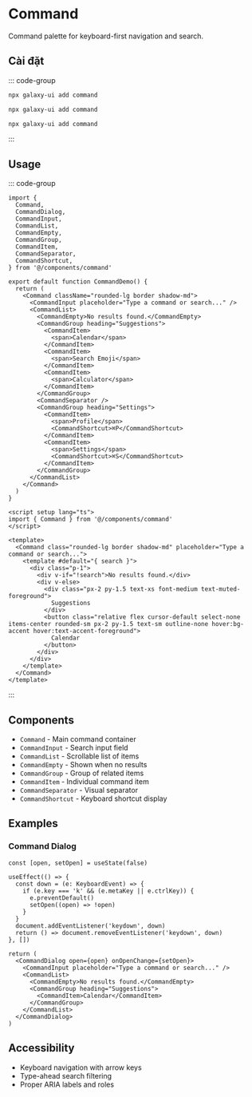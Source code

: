 # Command

Command palette for keyboard-first navigation and search.

<ComponentPreview name="CommandDemo">
  <template #preview>
    <DemoContainer>
      <CommandDemo />
    </DemoContainer>
  </template>
  <template #code>

::: code-group
```vue [Vue]
<template>
  <Command>
    <CommandInput placeholder="Type a command..." />
    <CommandList>
      <CommandGroup heading="Suggestions">
        <CommandItem>Calendar</CommandItem>
        <CommandItem>Search</CommandItem>
      </CommandGroup>
    </CommandList>
  </Command>
</template>
```

```tsx [React]
import { Command } from '@/components/ui/command'
export default function App() {
  return <Command />
}
```

```typescript [Angular]
@Component({
  template: `<ui-command />`
})
export class DemoComponent {}
```
:::

  </template>
</ComponentPreview>

## Cài đặt

::: code-group
```bash [React]
npx galaxy-ui add command
```

```bash [Vue]
npx galaxy-ui add command
```

```bash [Angular]
npx galaxy-ui add command
```
:::

## Usage

::: code-group
```tsx [React]
import {
  Command,
  CommandDialog,
  CommandInput,
  CommandList,
  CommandEmpty,
  CommandGroup,
  CommandItem,
  CommandSeparator,
  CommandShortcut,
} from '@/components/command'

export default function CommandDemo() {
  return (
    <Command className="rounded-lg border shadow-md">
      <CommandInput placeholder="Type a command or search..." />
      <CommandList>
        <CommandEmpty>No results found.</CommandEmpty>
        <CommandGroup heading="Suggestions">
          <CommandItem>
            <span>Calendar</span>
          </CommandItem>
          <CommandItem>
            <span>Search Emoji</span>
          </CommandItem>
          <CommandItem>
            <span>Calculator</span>
          </CommandItem>
        </CommandGroup>
        <CommandSeparator />
        <CommandGroup heading="Settings">
          <CommandItem>
            <span>Profile</span>
            <CommandShortcut>⌘P</CommandShortcut>
          </CommandItem>
          <CommandItem>
            <span>Settings</span>
            <CommandShortcut>⌘S</CommandShortcut>
          </CommandItem>
        </CommandGroup>
      </CommandList>
    </Command>
  )
}
```

```vue [Vue]
<script setup lang="ts">
import { Command } from '@/components/command'
</script>

<template>
  <Command class="rounded-lg border shadow-md" placeholder="Type a command or search...">
    <template #default="{ search }">
      <div class="p-1">
        <div v-if="!search">No results found.</div>
        <div v-else>
          <div class="px-2 py-1.5 text-xs font-medium text-muted-foreground">
            Suggestions
          </div>
          <button class="relative flex cursor-default select-none items-center rounded-sm px-2 py-1.5 text-sm outline-none hover:bg-accent hover:text-accent-foreground">
            Calendar
          </button>
        </div>
      </div>
    </template>
  </Command>
</template>
```
:::

## Components

- `Command` - Main command container
- `CommandInput` - Search input field
- `CommandList` - Scrollable list of items
- `CommandEmpty` - Shown when no results
- `CommandGroup` - Group of related items
- `CommandItem` - Individual command item
- `CommandSeparator` - Visual separator
- `CommandShortcut` - Keyboard shortcut display

## Examples

### Command Dialog

```tsx
const [open, setOpen] = useState(false)

useEffect(() => {
  const down = (e: KeyboardEvent) => {
    if (e.key === 'k' && (e.metaKey || e.ctrlKey)) {
      e.preventDefault()
      setOpen((open) => !open)
    }
  }
  document.addEventListener('keydown', down)
  return () => document.removeEventListener('keydown', down)
}, [])

return (
  <CommandDialog open={open} onOpenChange={setOpen}>
    <CommandInput placeholder="Type a command or search..." />
    <CommandList>
      <CommandEmpty>No results found.</CommandEmpty>
      <CommandGroup heading="Suggestions">
        <CommandItem>Calendar</CommandItem>
      </CommandGroup>
    </CommandList>
  </CommandDialog>
)
```

## Accessibility

- Keyboard navigation with arrow keys
- Type-ahead search filtering
- Proper ARIA labels and roles
